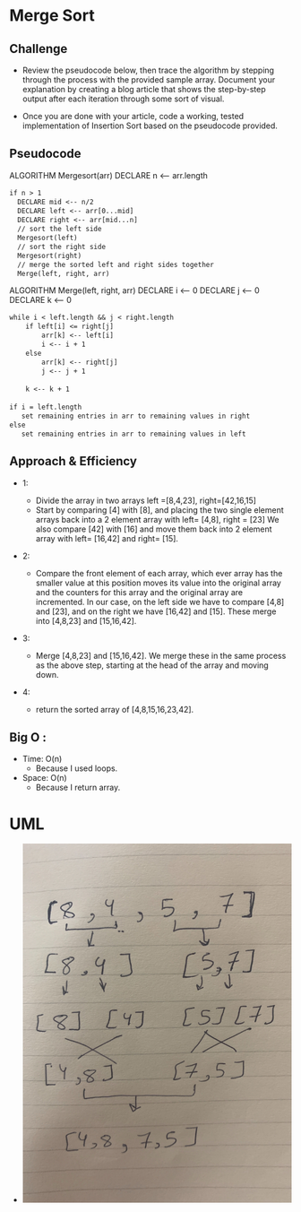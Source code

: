# Merge Sort

## Challenge
  - Review the pseudocode below, then trace the algorithm by stepping through the process with the provided sample array. Document your explanation by creating a blog article that shows the step-by-step output after each iteration through some sort of visual.

  - Once you are done with your article, code a working, tested implementation of Insertion Sort based on the pseudocode provided.

## Pseudocode
   ALGORITHM Mergesort(arr)
     DECLARE n <-- arr.length
           
    if n > 1
      DECLARE mid <-- n/2
      DECLARE left <-- arr[0...mid]
      DECLARE right <-- arr[mid...n]
      // sort the left side
      Mergesort(left)
      // sort the right side
      Mergesort(right)
      // merge the sorted left and right sides together
      Merge(left, right, arr)

ALGORITHM Merge(left, right, arr)
    DECLARE i <-- 0
    DECLARE j <-- 0
    DECLARE k <-- 0

    while i < left.length && j < right.length
        if left[i] <= right[j]
            arr[k] <-- left[i]
            i <-- i + 1
        else
            arr[k] <-- right[j]
            j <-- j + 1
            
        k <-- k + 1

    if i = left.length
       set remaining entries in arr to remaining values in right
    else
       set remaining entries in arr to remaining values in left

## Approach & Efficiency
  
- 1:
  - Divide the array in two arrays left =[8,4,23], right=[42,16,15]
  - Start by comparing [4] with [8], and placing the two single element arrays back into a 2 element array with left= [4,8], right = [23] We also compare [42] with [16] and move them back into 2 element array with left= [16,42] and right= [15].

- 2:
  - Compare the front element of each array, which ever array has the smaller value at this position moves its value into the original array and the counters for this array and the original array are incremented. In our case, on the left side we have to compare [4,8] and [23], and on the right we have [16,42] and [15]. These merge into [4,8,23] and [15,16,42].

- 3:
  - Merge [4,8,23] and [15,16,42]. We merge these in the same process as the above step, starting at the head of the array and moving down.

- 4:
  - return the sorted array of [4,8,15,16,23,42].


## Big O :
  - Time: O(n)
    - Because I used loops.
  - Space: O(n) 
    - Because I return array.

# UML
  - ![](../assets/mergesort.jpg)
  